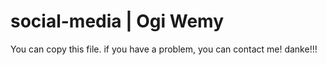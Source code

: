 # social-media | Ogi Wemy

You can copy this file. if you have a problem, you can contact me!
danke!!!
